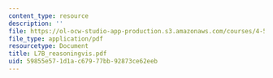 ```yaml
---
content_type: resource
description: ''
file: https://ol-ocw-studio-app-production.s3.amazonaws.com/courses/4-580-inquiry-into-computation-and-design-fall-2006/59855e571d1ac67977bb92873ce62eeb_L7B_reasoningvis.pdf
file_type: application/pdf
resourcetype: Document
title: L7B_reasoningvis.pdf
uid: 59855e57-1d1a-c679-77bb-92873ce62eeb
---
```

